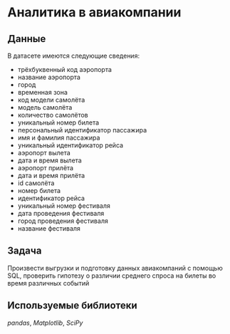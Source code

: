 # Аналитика в авиакомпании

## Данные

В датасете имеются следующие сведения:
- трёхбуквенный код аэропорта
- название аэропорта
- город
- временная зона
- код модели самолёта
- модель самолёта
- количество самолётов
- уникальный номер билета
- персональный идентификатор пассажира
- имя и фамилия пассажира
- уникальный идентификатор рейса
- аэропорт вылета
- дата и время вылета
- аэропорт прилёта
- дата и время прилёта
- id самолёта
- номер билета
- идентификатор рейса
- уникальный номер фестиваля
- дата проведения фестиваля
- город проведения фестиваля
- название фестиваля

## Задача

Произвести выгрузки и подготовку данных авиакомпаний с помощью SQL, проверить гипотезу о различии среднего спроса на билеты во время различных событий

## Используемые библиотеки
*pandas*, *Matplotlib*, *SciPy*


